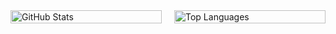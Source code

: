 <div style="display: flex; justify-content: space-between;">

  <div style="flex: 1; margin-right: 10px;">
    <img src="https://github-readme-stats.vercel.app/api?username=wafflelover404&theme=dark&show_icons=true&hide_title=true&include_all_commits=true&count_private=true&custom_title=GitHub%20Stats&hide=rank&github_logo=true" alt="GitHub Stats" style="width: 100%;"/>
  </div>

  <div style="flex: 1; margin-left: 10px;">
    <img src="https://github-readme-stats.vercel.app/api/top-langs/?username=wafflelover404&layout=default&theme=dark&langs_count=10&hide=html,css,javascript&custom_title=Top%20Languages" alt="Top Languages" style="width: 100%;"/>
  </div>

</div>
